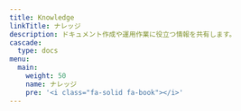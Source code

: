 ```yaml
---
title: Knowledge
linkTitle: ナレッジ
description: ドキュメント作成や運用作業に役立つ情報を共有します。
cascade:
  type: docs
menu:
  main:
    weight: 50
    name: ナレッジ
    pre: '<i class="fa-solid fa-book"></i>'
---
```

